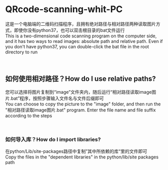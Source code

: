 # QRcode-scanning-whit-PC
这是一个电脑端的二维码扫描程序，且拥有绝对路径与相对路径两种读取图片方式，即使你没有python37，也可以双击根目录的bat文件运行<br>
This is a two-dimensional code scanning program on the computer side, and it has two ways to read images: absolute path and relative path. Even if you don't have python37, you can double-click the bat file in the root directory to run<br>

<br>

## 如何使用相对路径？How do I use relative paths?<br>
您可以选择将图片复制到“image”文件夹内，随后运行“相对路径读取image图片.bat”程序，按照步骤输入文件名与文件后缀即可<br>
You can choose to copy the picture to the "image" folder, and then run the "相对路径读取image图片.bat" program. Enter the file name and file suffix according to the steps<br>

<br>

### 如何导入库？How do I import libraries?
在python/Lib/site-packages路径中复制”其中所依赖的库“里的文件即可<br>
Copy the files in the "dependent libraries" in the python/lib/site packages path<br>

<br>
<br>
<br>
<br>
<br>
<br>
<br>



